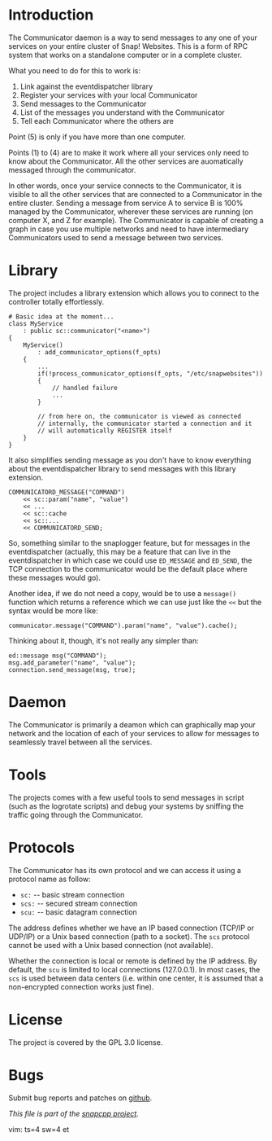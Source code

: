 
# Introduction

The Communicator daemon is a way to send messages to any one of your
services on your entire cluster of Snap! Websites. This is a form of RPC
system that works on a standalone computer or in a complete cluster.

What you need to do for this to work is:

1. Link against the eventdispatcher library
2. Register your services with your local Communicator
3. Send messages to the Communicator
4. List of the messages you understand with the Communicator
5. Tell each Communicator where the others are

Point (5) is only if you have more than one computer.

Points (1) to (4) are to make it work where all your services only need to
know about the Communicator. All the other services are auomatically
messaged through the communicator.

In other words, once your service connects to the Communicator, it
is visible to all the other services that are connected to a Communicator
in the entire cluster. Sending a message from service A to service B is 100%
managed by the Communicator, wherever these services are running (on
computer X, and Z for example). The Communicator is capable of creating
a graph in case you use multiple networks and need to have intermediary
Communicators used to send a message between two services.


# Library

The project includes a library extension which allows you to connect to
the controller totally effortlessly.

    # Basic idea at the moment...
    class MyService
        : public sc::communicator("<name>")
    {
        MyService()
            : add_communicator_options(f_opts)
        {
            ...
            if(!process_communicator_options(f_opts, "/etc/snapwebsites"))
            {
                // handled failure
                ...
            }

            // from here on, the communicator is viewed as connected
            // internally, the communicator started a connection and it
            // will automatically REGISTER itself
        }
    }

It also simplifies sending message as you don't have to know everything
about the eventdispatcher library to send messages with this library
extension.

    COMMUNICATORD_MESSAGE("COMMAND")
        << sc::param("name", "value")
        << ...
        << sc::cache
        << sc::...
        << COMMUNICATORD_SEND;

So, something similar to the snaplogger feature, but for messages in the
eventdispatcher (actually, this may be a feature that can live in the
eventdispatcher in which case we could use `ED_MESSAGE` and
`ED_SEND`, the TCP connection to the communicator would be the
default place where these messages would go).

Another idea, if we do not need a copy, would be to use a `message()`
function which returns a reference which we can use just like the `<<`
but the syntax would be more like:

    communicator.message("COMMAND").param("name", "value").cache();

Thinking about it, though, it's not really any simpler than:

    ed::message msg("COMMAND");
    msg.add_parameter("name", "value");
    connection.send_message(msg, true);


# Daemon

The Communicator is primarily a deamon which can graphically map your
network and the location of each of your services to allow for messages to
seamlessly travel between all the services.


# Tools

The projects comes with a few useful tools to send messages in script
(such as the logrotate scripts) and debug your systems by sniffing
the traffic going through the Communicator.


# Protocols

The Communicator has its own protocol and we can access it using a
protocol name as follow:

* `sc:` -- basic stream connection
* `scs:` -- secured stream connection
* `scu:` -- basic datagram connection

The address defines whether we have an IP based connection (TCP/IP or UDP/IP)
or a Unix based connection (path to a socket). The `scs` protocol cannot
be used with a Unix based connection (not available).

Whether the connection is local or remote is defined by the IP address. By
default, the `scu` is limited to local connections (127.0.0.1). In most cases,
the `scs` is used between data centers (i.e. within one center, it is assumed
that a non-encrypted connection works just fine).


# License

The project is covered by the GPL 3.0 license.


# Bugs

Submit bug reports and patches on
[github](https://github.com/m2osw/communicator/issues).


_This file is part of the [snapcpp project](https://snapwebsites.org/)._

vim: ts=4 sw=4 et
